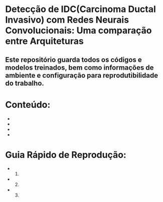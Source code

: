 # Detecção de IDC(Carcinoma Ductal Invasivo) com Redes Neurais Convolucionais: Uma comparação entre Arquiteturas

## Este repositório guarda todos os códigos e modelos treinados, bem como informações de ambiente e configuração para reprodutibilidade do trabalho.


# Conteúdo:
*
*
*
*


# Guia Rápido de Reprodução:
* 1)
* 2)
* 3)